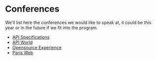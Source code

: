 # Conferences 

We'll list here the conferences we would like to speak at, it could be this year or in the future if we fit into the program.

- [API Specifications](https://apispecs.io)
- [API World](https://apiworld.co)
- [Opensource Experience](https://www.opensource-experience.com/)
- [Paris Web](https://www.paris-web.fr/)

